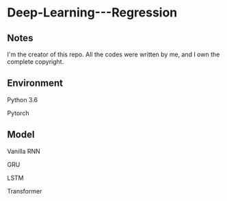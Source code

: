 # Deep-Learning---Regression

## Notes
I'm the creator of this repo. All the codes were written by me, and I own the complete copyright.

## Environment
Python 3.6

Pytorch


## Model
Vanilla RNN

GRU

LSTM

Transformer
